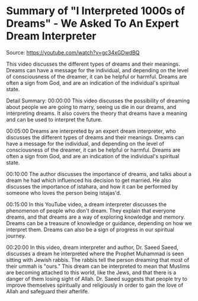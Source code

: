 # Summary of "I Interpreted 1000s of Dreams" - We Asked To An Expert Dream Interpreter

Source: https://youtube.com/watch?v=gc34xGDwdBQ

This video discusses the different types of dreams and their meanings. Dreams can have a message for the individual, and depending on the level of consciousness of the dreamer, it can be helpful or harmful. Dreams are often a sign from God, and are an indication of the individual's spiritual state.

Detail Summary: 
00:00:00
This video discusses the possibility of dreaming about people we are going to marry, seeing us die in our dreams, and interpreting dreams. It also covers the theory that dreams have a meaning and can be used to interpret the future.

00:05:00
Dreams are interpreted by an expert dream interpreter, who discusses the different types of dreams and their meanings. Dreams can have a message for the individual, and depending on the level of consciousness of the dreamer, it can be helpful or harmful. Dreams are often a sign from God, and are an indication of the individual's spiritual state.

00:10:00
The author discusses the importance of dreams, and talks about a dream he had which influenced his decision to get married. He also discusses the importance of istahara, and how it can be performed by someone who loves the person being istajas'd.

00:15:00
In this YouTube video, a dream interpreter discusses the phenomenon of people who don't dream. They explain that everyone dreams, and that dreams are a way of exploring knowledge and memory. Dreams can be a treasure of knowledge or guidance, depending on how we interpret them. Dreams can also be a sign of progress in our spiritual journey.

00:20:00
In this video, dream interpreter and author, Dr. Saeed Saeed, discusses a dream he interpreted where the Prophet Muhammad is seen sitting with Jewish rabbis. The rabbis tell the person dreaming that most of their ummah is "ours." This dream can be interpreted to mean that Muslims are becoming attached to this world, like the Jews, and that there is a danger of them losing sight of Allah. Dr. Saeed suggests that people try to improve themselves spiritually and religiously in order to gain the love of Allah and safeguard their afterlife.

